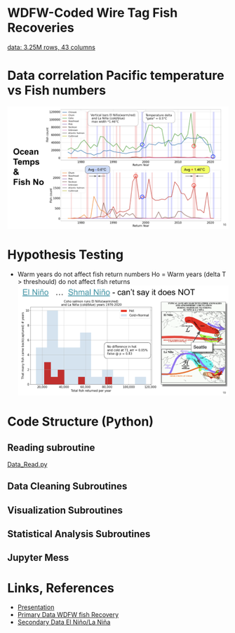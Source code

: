 # WDFW-Coded Wire Tag Fish Recoveries

[data: 3.25M rows, 43 columns](https://data.wa.gov/Natural-Resources-Environment/WDFW-Coded-Wire-Tag-Fish-Recoveries/auvb-4rvk/data)

# Data correlation Pacific temperature vs Fish numbers
![Data Correlation](img/Salmon_Returns_n_El_Ninos.png)

# Hypothesis Testing
* Warm years do not affect fish return numbers
Ho = Warm years (delta T > threshould) do not affect fish returns
![Ho Testing](img/Ho_Hypothesis_Testing.png)

# Code Structure (Python)
## Reading subroutine
[Data_Read.py](src/Data_Read.py)

## Data Cleaning Subroutines

## Visualization Subroutines

## Statistical Analysis Subroutines

## Jupyter Mess


# Links, References
* [Presentation](https://docs.google.com/presentation/d/1alJ6Bj4SXtmc_QRkXHZ18kGtS4M2df1byW4_aMRXEak/edit#slide=id.gdf56791012_1_15)
* [Primary Data WDFW fish Recovery](https://data.wa.gov/Natural-Resources-Environment/WDFW-Coded-Wire-Tag-Fish-Recoveries/auvb-4rvk)
* [Secondary Data El Niño/La Niña](https://origin.cpc.ncep.noaa.gov/products/analysis_monitoring/ensostuff/ONI_v5.php)
